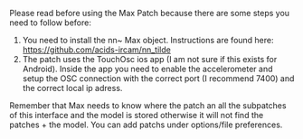 Please read before using the Max Patch because there are some steps you need to follow before:

1. You need to install the nn~ Max object. Instructions are found here: https://github.com/acids-ircam/nn_tilde
2. The patch uses the TouchOsc ios app (I am not sure if this exists for Android).
Inside the app you need to enable the accelerometer and setup the OSC connection with the correct port (I recommend 7400) and the correct local ip adress.

Remember that Max needs to know where the patch an all the subpatches of this interface and the model is stored otherwise it will not find the patches + the model.
You can add patchs under options/file preferences.
